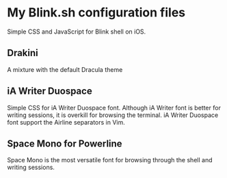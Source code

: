 # My Blink.sh configuration files

Simple CSS and JavaScript for Blink shell on iOS.

## Drakini 
A mixture with the default Dracula theme

## iA Writer Duospace
Simple CSS for iA Writer Duospace font. Although iA Writer font is better for writing sessions, it is overkill for browsing the terminal.
iA Writer Duospace font support the Airline separators in Vim.

## Space Mono for Powerline
Space Mono is the most versatile font for browsing through the shell and writing sessions. 
